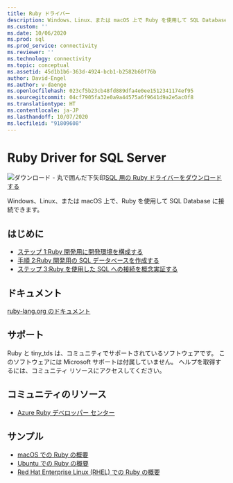```yaml
---
title: Ruby ドライバー
description: Windows、Linux、または macOS 上で Ruby を使用して SQL Database に接続し、データを選択および挿入する方法について説明します。
ms.custom: ''
ms.date: 10/06/2020
ms.prod: sql
ms.prod_service: connectivity
ms.reviewer: ''
ms.technology: connectivity
ms.topic: conceptual
ms.assetid: 45d1b1b6-363d-4924-bcb1-b2582b60f76b
author: David-Engel
ms.author: v-daenge
ms.openlocfilehash: 023cf5b23cb48fd889dfa4e0ee1512341174ef95
ms.sourcegitcommit: 04cf7905fa32e0a9a44575a6f9641d9a2e5ac0f8
ms.translationtype: HT
ms.contentlocale: ja-JP
ms.lasthandoff: 10/07/2020
ms.locfileid: "91809608"
---
```

# <a name="ruby-driver-for-sql-server"></a>Ruby Driver for SQL Server

![ダウンロード - 丸で囲んだ下矢印](../../ssms/media/download-icon.png)[SQL 用の Ruby ドライバーをダウンロードする](../sql-connection-libraries.md#anchor-20-drivers-relational-access)

Windows、Linux、または macOS 上で、Ruby を使用して SQL Database に接続できます。
  
## <a name="get-started"></a>はじめに  

* [ステップ 1:Ruby 開発用に開発環境を構成する](step-1-configure-development-environment-for-ruby-development.md)  
* [手順 2:Ruby 開発用の SQL データベースを作成する](step-2-create-a-sql-database-for-ruby-development.md)  
* [ステップ 3:Ruby を使用した SQL への接続を概念実証する](step-3-proof-of-concept-connecting-to-sql-using-ruby.md)  
  
## <a name="documentation"></a>ドキュメント  

[ruby-lang.org のドキュメント](https://www.ruby-lang.org/en/documentation/)  
  
## <a name="support"></a>サポート

Ruby と tiny_tds は、コミュニティでサポートされているソフトウェアです。 このソフトウェアには Microsoft サポートは付属していません。 ヘルプを取得するには、コミュニティ リソースにアクセスしてください。

## <a name="community-resources"></a>コミュニティのリソース

* [Azure Ruby デベロッパー センター](https://azure.microsoft.com/develop/ruby/)
  
## <a name="samples"></a>サンプル

* [macOS での Ruby の概要](https://www.microsoft.com/sql-server/developer-get-started/ruby/mac/)
* [Ubuntu での Ruby の概要](https://www.microsoft.com/sql-server/developer-get-started/ruby/ubuntu/)
* [Red Hat Enterprise Linux (RHEL) での Ruby の概要](https://www.microsoft.com/sql-server/developer-get-started/ruby/rhel/)
